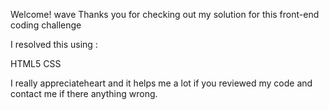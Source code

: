 


Welcome! wave Thanks you for checking out my solution for this front-end coding challenge

I resolved this using :

HTML5 CSS

I really appreciateheart and it helps me a lot if you reviewed my code and contact me if there anything wrong.

